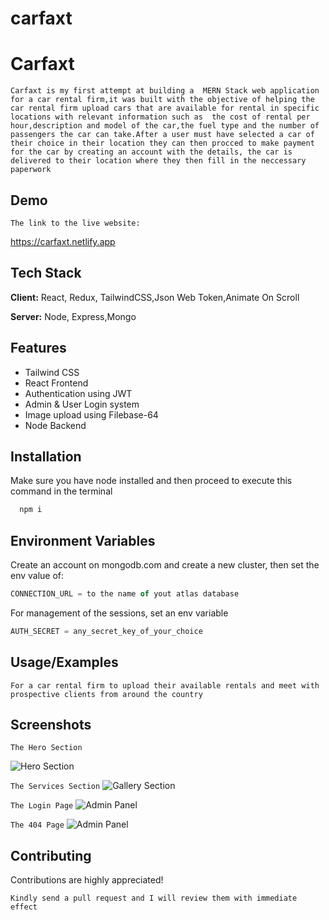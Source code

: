# carfaxt
# Carfaxt
`Carfaxt is my first attempt at building a  MERN Stack web application for a car rental firm,it was built with the objective of helping the car rental firm upload cars that are available for rental in specific locations with relevant information such as  the cost of rental per hour,description and model of the car,the fuel type and the number of passengers the car can take.After a user must have selected a car of their choice in their location they can then procced to make payment for the car by creating an account with the details, the car is delivered to their location where they then fill in the neccessary paperwork`
## Demo

`The link to the live website:`

https://carfaxt.netlify.app
## Tech Stack

**Client:** React, Redux, TailwindCSS,Json Web Token,Animate On Scroll

**Server:** Node, Express,Mongo


## Features

- Tailwind CSS
- React Frontend
- Authentication using JWT
- Admin & User Login system
- Image upload using Filebase-64
- Node Backend




## Installation

Make sure you have node installed and then proceed to execute this command in the terminal

```bash
  npm i
```
    
## Environment Variables

Create an account on mongodb.com and create a new cluster, then set the env value of:

```javascript
CONNECTION_URL = to the name of yout atlas database

```

For management of the sessions, set an env variable

```javascript
AUTH_SECRET = any_secret_key_of_your_choice

```


## Usage/Examples

`For a car rental firm to upload their available rentals and meet with prospective clients from around the country`
## Screenshots
`The Hero Section`

![Hero Section](https://i2.paste.pics/G1DT5.png)

`The Services Section`
![Gallery Section](https://i2.paste.pics/G1DTY.png)

`The Login Page`
![Admin Panel](https://i2.paste.pics/G1DVH.png)

`The 404 Page`
![Admin Panel](https://i2.paste.pics/G1E36.png)

## Contributing

Contributions are highly appreciated!

`Kindly send a pull request and I will review them with immediate effect`

